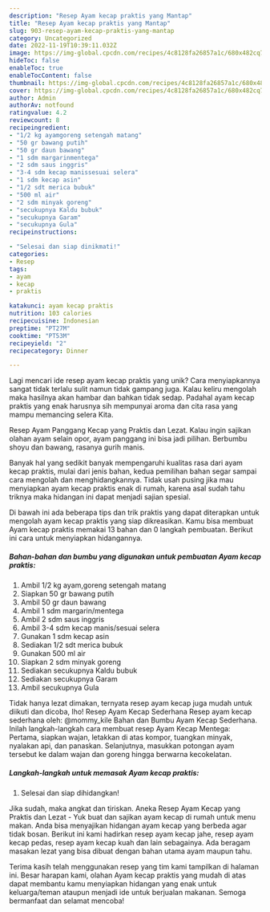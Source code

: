 ```yaml
---
description: "Resep Ayam kecap praktis yang Mantap"
title: "Resep Ayam kecap praktis yang Mantap"
slug: 903-resep-ayam-kecap-praktis-yang-mantap
category: Uncategorized
date: 2022-11-19T10:39:11.032Z
image: https://img-global.cpcdn.com/recipes/4c8128fa26857a1c/680x482cq70/ayam-kecap-praktis-foto-resep-utama.jpg
hideToc: false
enableToc: true
enableTocContent: false
thumbnail: https://img-global.cpcdn.com/recipes/4c8128fa26857a1c/680x482cq70/ayam-kecap-praktis-foto-resep-utama.jpg
cover: https://img-global.cpcdn.com/recipes/4c8128fa26857a1c/680x482cq70/ayam-kecap-praktis-foto-resep-utama.jpg
author: Admin
authorAv: notfound
ratingvalue: 4.2
reviewcount: 8
recipeingredient:
- "1/2 kg ayamgoreng setengah matang"
- "50 gr bawang putih"
- "50 gr daun bawang"
- "1 sdm margarinmentega"
- "2 sdm saus inggris"
- "3-4 sdm kecap manissesuai selera"
- "1 sdm kecap asin"
- "1/2 sdt merica bubuk"
- "500 ml air"
- "2 sdm minyak goreng"
- "secukupnya Kaldu bubuk"
- "secukupnya Garam"
- "secukupnya Gula"
recipeinstructions:

- "Selesai dan siap dinikmati!"
categories:
- Resep
tags:
- ayam
- kecap
- praktis

katakunci: ayam kecap praktis 
nutrition: 103 calories
recipecuisine: Indonesian
preptime: "PT27M"
cooktime: "PT53M"
recipeyield: "2"
recipecategory: Dinner

---
```





Lagi mencari ide resep ayam kecap praktis yang unik? Cara menyiapkannya sangat tidak terlalu sulit namun tidak gampang juga. Kalau keliru mengolah maka hasilnya akan hambar dan bahkan tidak sedap. Padahal ayam kecap praktis yang enak harusnya sih mempunyai aroma dan cita rasa yang mampu memancing selera Kita.





Resep Ayam Panggang Kecap yang Praktis dan Lezat. Kalau ingin sajikan olahan ayam selain opor, ayam panggang ini bisa jadi pilihan. Berbumbu shoyu dan bawang, rasanya gurih manis.

Banyak hal yang sedikit banyak mempengaruhi kualitas rasa dari ayam kecap praktis, mulai dari jenis bahan, kedua pemilihan bahan segar sampai cara mengolah dan menghidangkannya. Tidak usah pusing jika mau menyiapkan ayam kecap praktis enak di rumah, karena asal sudah tahu triknya maka hidangan ini dapat menjadi sajian spesial.






Di bawah ini ada beberapa tips dan trik praktis yang dapat diterapkan untuk mengolah ayam kecap praktis yang siap dikreasikan. Kamu bisa membuat Ayam kecap praktis memakai 13 bahan dan 0 langkah pembuatan. Berikut ini cara untuk menyiapkan hidangannya.

<!--inarticleads1-->

##### Bahan-bahan dan bumbu yang digunakan untuk pembuatan Ayam kecap praktis:

1. Ambil 1/2 kg ayam,goreng setengah matang
1. Siapkan 50 gr bawang putih
1. Ambil 50 gr daun bawang
1. Ambil 1 sdm margarin/mentega
1. Ambil 2 sdm saus inggris
1. Ambil 3-4 sdm kecap manis/sesuai selera
1. Gunakan 1 sdm kecap asin
1. Sediakan 1/2 sdt merica bubuk
1. Gunakan 500 ml air
1. Siapkan 2 sdm minyak goreng
1. Sediakan secukupnya Kaldu bubuk
1. Sediakan secukupnya Garam
1. Ambil secukupnya Gula


Tidak hanya lezat dimakan, ternyata resep ayam kecap juga mudah untuk diikuti dan dicoba, lho! Resep Ayam Kecap Sederhana Resep ayam kecap sederhana oleh: @mommy_kile Bahan dan Bumbu Ayam Kecap Sederhana. Inilah langkah-langkah cara membuat resep Ayam Kecap Mentega: Pertama, siapkan wajan, letakkan di atas kompor, tuangkan minyak, nyalakan api, dan panaskan. Selanjutnya, masukkan potongan ayam tersebut ke dalam wajan dan goreng hingga berwarna kecokelatan. 

<!--inarticleads2-->

##### Langkah-langkah untuk memasak Ayam kecap praktis:


1. Selesai dan siap dihidangkan!

Jika sudah, maka angkat dan tiriskan. Aneka Resep Ayam Kecap yang Praktis dan Lezat - Yuk buat dan sajikan ayam kecap di rumah untuk menu makan. Anda bisa menyajikan hidangan ayam kecap yang berbeda agar tidak bosan. Berikut ini kami hadirkan resep ayam kecap jahe, resep ayam kecap pedas, resep ayam kecap kuah dan lain sebagainya. Ada beragam masakan lezat yang bisa dibuat dengan bahan utama ayam maupun tahu. 

Terima kasih telah menggunakan resep yang tim kami tampilkan di halaman ini. Besar harapan kami, olahan Ayam kecap praktis yang mudah di atas dapat membantu kamu menyiapkan hidangan yang enak untuk keluarga/teman ataupun menjadi ide untuk berjualan makanan. Semoga bermanfaat dan selamat mencoba!
